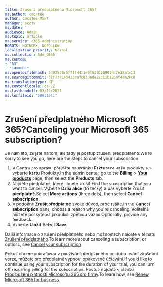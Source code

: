 ```yaml
---
title: Zrušení předplatného Microsoft 365?
ms.author: cmcatee
author: cmcatee-MSFT
manager: scotv
ms.date: ''
audience: Admin
ms.topic: article
ms.service: o365-administration
ROBOTS: NOINDEX, NOFOLLOW
localization_priority: Normal
ms.collection: Adm_O365
ms.custom:
- "53"
- "1400001"
ms.openlocfilehash: 3d02536c6f7ff4411e0f5270209924c7e38a1c13
ms.sourcegitcommit: 67f738193433cafc83dade2ac11b125af48a28c0
ms.translationtype: MT
ms.contentlocale: cs-CZ
ms.lasthandoff: 03/19/2021
ms.locfileid: "50931641"
---
```

# <a name="canceling-your-microsoft-365-subscription"></a><span data-ttu-id="64f2a-102">Zrušení předplatného Microsoft 365?</span><span class="sxs-lookup"><span data-stu-id="64f2a-102">Canceling your Microsoft 365 subscription?</span></span>

<span data-ttu-id="64f2a-103">Je nám líto, že jste na tom, ale tady je postup zrušení předplatného:</span><span class="sxs-lookup"><span data-stu-id="64f2a-103">We're sorry to see you go, here are the steps to cancel your subscription:</span></span>

1. <span data-ttu-id="64f2a-104">V Centru pro správu přejděte na stránku **Fakturace** vaše produkty a  >  **[](https://go.microsoft.com/fwlink/p/?linkid=842054)** vyberte **kartu** Produkty.</span><span class="sxs-lookup"><span data-stu-id="64f2a-104">In the admin center, go to the **Billing** > **[Your products](https://go.microsoft.com/fwlink/p/?linkid=842054)** page, then select the **Products** tab.</span></span>
2. <span data-ttu-id="64f2a-105">Najděte předplatné, které chcete zrušit.</span><span class="sxs-lookup"><span data-stu-id="64f2a-105">Find the subscription that you want to cancel.</span></span> <span data-ttu-id="64f2a-106">Vyberte **Další akce** (tři tečky) a pak vyberte Zrušit **předplatné.**</span><span class="sxs-lookup"><span data-stu-id="64f2a-106">Select **More actions** (three dots), then select **Cancel subscription**.</span></span>
3. <span data-ttu-id="64f2a-107">V podokně **Zrušit předplatné** zvolte důvod, proč rušíte.</span><span class="sxs-lookup"><span data-stu-id="64f2a-107">In the **Cancel subscription** pane, choose a reason why you're canceling.</span></span> <span data-ttu-id="64f2a-108">Volitelně můžete poskytnout jakoukoli zpětnou vazbu.</span><span class="sxs-lookup"><span data-stu-id="64f2a-108">Optionally, provide any feedback.</span></span>
4. <span data-ttu-id="64f2a-109">Vyberte **Uložit**.</span><span class="sxs-lookup"><span data-stu-id="64f2a-109">Select **Save**.</span></span>

<span data-ttu-id="64f2a-110">Další informace o zrušení předplatného nebo možnostech najdete v tématu [Zrušení předplatného](https://docs.microsoft.com/microsoft-365/commerce/subscriptions/cancel-your-subscription).</span><span class="sxs-lookup"><span data-stu-id="64f2a-110">To learn more about canceling a subscription, or options, see [Cancel your subscription](https://docs.microsoft.com/microsoft-365/commerce/subscriptions/cancel-your-subscription).</span></span>

<span data-ttu-id="64f2a-111">Pokud chcete pokračovat v používání předplatného po dobu trvání zkušební verze, můžete pro předplatné vypnout opakované účtování.</span><span class="sxs-lookup"><span data-stu-id="64f2a-111">If you’d like to continue using your subscription for the duration of your trial, you can turn off recurring billing for the subscription.</span></span> <span data-ttu-id="64f2a-112">Postup najdete v článku [Prodloužení platnosti Microsoftu 365 pro firmy](https://docs.microsoft.com/microsoft-365/commerce/subscriptions/renew-your-subscription).</span><span class="sxs-lookup"><span data-stu-id="64f2a-112">To learn how, see [Renew Microsoft 365 for business](https://docs.microsoft.com/microsoft-365/commerce/subscriptions/renew-your-subscription).</span></span>